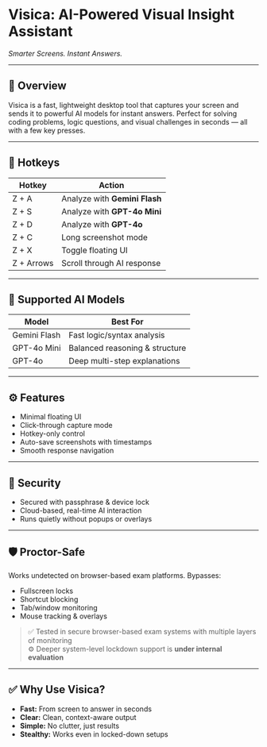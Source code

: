 # **Visica: AI-Powered Visual Insight Assistant**  
*Smarter Screens. Instant Answers.*

---

## 🚀 Overview  
Visica is a fast, lightweight desktop tool that captures your screen and sends it to powerful AI models for instant answers. Perfect for solving coding problems, logic questions, and visual challenges in seconds — all with a few key presses.

---

## 🔑 Hotkeys  

| Hotkey         | Action                                  |
|----------------|------------------------------------------|
| Z + A          | Analyze with **Gemini Flash**            |
| Z + S          | Analyze with **GPT-4o Mini**             |
| Z + D          | Analyze with **GPT-4o**                  |
| Z + C          | Long screenshot mode                     |
| Z + X          | Toggle floating UI                       |
| Z + Arrows     | Scroll through AI response               |

---

## 🤖 Supported AI Models  

| Model           | Best For                            |
|----------------|--------------------------------------|
| Gemini Flash    | Fast logic/syntax analysis           |
| GPT-4o Mini     | Balanced reasoning & structure       |
| GPT-4o          | Deep multi-step explanations         |

---

## ⚙️ Features  

- Minimal floating UI  
- Click-through capture mode  
- Hotkey-only control  
- Auto-save screenshots with timestamps  
- Smooth response navigation  

---

## 🔐 Security  

- Secured with passphrase & device lock  
- Cloud-based, real-time AI interaction  
- Runs quietly without popups or overlays  

---

## 🛡️ Proctor-Safe  

Works undetected on browser-based exam platforms. Bypasses:

- Fullscreen locks  
- Shortcut blocking  
- Tab/window monitoring  
- Mouse tracking & overlays  

> ✅ Tested in secure browser-based exam systems with multiple layers of monitoring  
> ⚙️ Deeper system-level lockdown support is **under internal evaluation**

---

## ✅ Why Use Visica?

- **Fast:** From screen to answer in seconds  
- **Clear:** Clean, context-aware output  
- **Simple:** No clutter, just results  
- **Stealthy:** Works even in locked-down setups  
